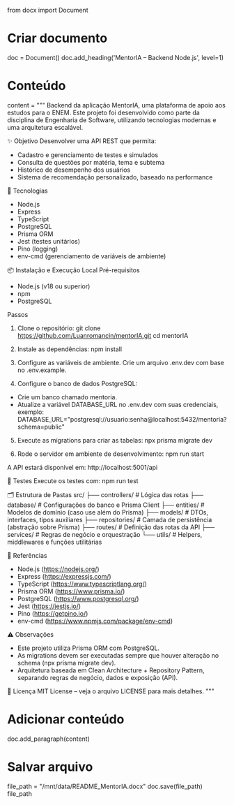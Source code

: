 from docx import Document

# Criar documento
doc = Document()
doc.add_heading('MentorIA – Backend Node.js', level=1)

# Conteúdo
content = """
Backend da aplicação MentorIA, uma plataforma de apoio aos estudos para o ENEM. Este projeto foi desenvolvido como parte da disciplina de Engenharia de Software, utilizando tecnologias modernas e uma arquitetura escalável.

✨ Objetivo
Desenvolver uma API REST que permita:
- Cadastro e gerenciamento de testes e simulados
- Consulta de questões por matéria, tema e subtema
- Histórico de desempenho dos usuários
- Sistema de recomendação personalizado, baseado na performance

🚀 Tecnologias
- Node.js
- Express
- TypeScript
- PostgreSQL
- Prisma ORM
- Jest (testes unitários)
- Pino (logging)
- env-cmd (gerenciamento de variáveis de ambiente)

📦 Instalação e Execução Local
Pré-requisitos
- Node.js (v18 ou superior)
- npm
- PostgreSQL

Passos
1. Clone o repositório:
git clone https://github.com/Luanromancin/mentorIA.git
cd mentorIA

2. Instale as dependências:
npm install

3. Configure as variáveis de ambiente. Crie um arquivo .env.dev com base no .env.example.

4. Configure o banco de dados PostgreSQL:
- Crie um banco chamado mentoria.
- Atualize a variável DATABASE_URL no .env.dev com suas credenciais, exemplo:
DATABASE_URL="postgresql://usuario:senha@localhost:5432/mentoria?schema=public"

5. Execute as migrations para criar as tabelas:
npx prisma migrate dev

6. Rode o servidor em ambiente de desenvolvimento:
npm run start

A API estará disponível em:
http://localhost:5001/api

🧪 Testes
Execute os testes com:
npm run test

🗂 Estrutura de Pastas
src/
├── controllers/   # Lógica das rotas
├── database/      # Configurações do banco e Prisma Client
├── entities/      # Modelos de domínio (caso use além do Prisma)
├── models/        # DTOs, interfaces, tipos auxiliares
├── repositories/  # Camada de persistência (abstração sobre Prisma)
├── routes/        # Definição das rotas da API
├── services/      # Regras de negócio e orquestração
└── utils/         # Helpers, middlewares e funções utilitárias

🔗 Referências
- Node.js (https://nodejs.org/)
- Express (https://expressjs.com/)
- TypeScript (https://www.typescriptlang.org/)
- Prisma ORM (https://www.prisma.io/)
- PostgreSQL (https://www.postgresql.org/)
- Jest (https://jestjs.io/)
- Pino (https://getpino.io/)
- env-cmd (https://www.npmjs.com/package/env-cmd)

⚠️ Observações
- Este projeto utiliza Prisma ORM com PostgreSQL.
- As migrations devem ser executadas sempre que houver alteração no schema (npx prisma migrate dev).
- Arquitetura baseada em Clean Architecture + Repository Pattern, separando regras de negócio, dados e exposição (API).

📜 Licença
MIT License – veja o arquivo LICENSE para mais detalhes.
"""

# Adicionar conteúdo
doc.add_paragraph(content)

# Salvar arquivo
file_path = "/mnt/data/README_MentorIA.docx"
doc.save(file_path)
file_path
